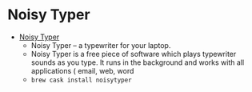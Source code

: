 # Noisy Typer
- [Noisy Typer](http://fffff.at/noisy-typer-a-typewriter-for-your-laptop/)
  -  Noisy Typer – a typewriter for your laptop.
  - Noisy Typer is a free piece of software which plays typewriter sounds as you type. It runs in the background and works with all applications ( email, web, word
  - `brew cask install noisytyper`

